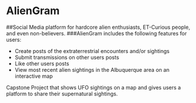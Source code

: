 # AlienGram
##Social Media platform for hardcore alien enthusiasts, ET-Curious people, and even non-believers.
###AlienGram includes the following features for users:

- Create posts of the extraterrestrial encounters and/or sightings
- Submit transmissions on other users posts
- Like other users posts
- View most recent alien sightings in the Albuquerque area on an interactive map


Capstone Project that shows UFO sightings on a map and gives users a platform to share their supernatural sightings.

###
